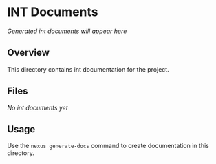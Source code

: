 # INT Documents

*Generated int documents will appear here*

## Overview
This directory contains int documentation for the project.

## Files
*No int documents yet*

## Usage
Use the `nexus generate-docs` command to create documentation in this directory.
